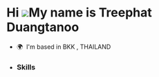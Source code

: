Hi ![](https://user-images.githubusercontent.com/18350557/176309783-0785949b-9127-417c-8b55-ab5a4333674e.gif)My name is Treephat Duangtanoo
===========================================================================================================================================

*   🌍  I'm based in BKK , THAILAND
*   ### Skills 

                    
